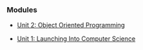 ### Modules

- [Unit 2: Object Oriented Programming](https://patzsantos.github.io/e-portfolio-uoeo/oop_landing)
  
- [Unit 1: Launching Into Computer Science](https://patzsantos.github.io/e-portfolio-uoeo/lcs_landing)


